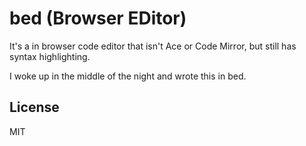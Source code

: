 # bed (Browser EDitor)

It's a in browser code editor that isn't Ace or Code Mirror,
but still has syntax highlighting.

I woke up in the middle of the night and wrote this in bed.


## License

MIT
